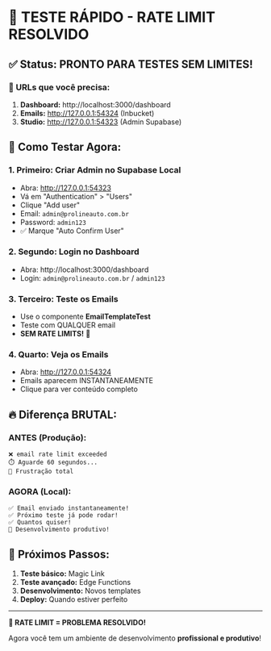 # 🚀 TESTE RÁPIDO - RATE LIMIT RESOLVIDO

## ✅ Status: PRONTO PARA TESTES SEM LIMITES!

### 📍 URLs que você precisa:

1. **Dashboard:** http://localhost:3000/dashboard
2. **Emails:** http://127.0.0.1:54324 (Inbucket)
3. **Studio:** http://127.0.0.1:54323 (Admin Supabase)

## 🎯 Como Testar Agora:

### 1. **Primeiro: Criar Admin no Supabase Local**

- Abra: http://127.0.0.1:54323
- Vá em "Authentication" > "Users"
- Clique "Add user"
- Email: `admin@prolineauto.com.br`
- Password: `admin123`
- ✅ Marque "Auto Confirm User"

### 2. **Segundo: Login no Dashboard**

- Abra: http://localhost:3000/dashboard
- Login: `admin@prolineauto.com.br` / `admin123`

### 3. **Terceiro: Teste os Emails**

- Use o componente **EmailTemplateTest**
- Teste com QUALQUER email
- **SEM RATE LIMITS!** 🎉

### 4. **Quarto: Veja os Emails**

- Abra: http://127.0.0.1:54324
- Emails aparecem INSTANTANEAMENTE
- Clique para ver conteúdo completo

## 🔥 Diferença BRUTAL:

### ANTES (Produção):

```
❌ email rate limit exceeded
⏱️ Aguarde 60 segundos...
😤 Frustração total
```

### AGORA (Local):

```
✅ Email enviado instantaneamente!
✅ Próximo teste já pode rodar!
✅ Quantos quiser!
🎉 Desenvolvimento produtivo!
```

## 🎯 Próximos Passos:

1. **Teste básico:** Magic Link
2. **Teste avançado:** Edge Functions
3. **Desenvolvimento:** Novos templates
4. **Deploy:** Quando estiver perfeito

---

**🎉 RATE LIMIT = PROBLEMA RESOLVIDO!**

Agora você tem um ambiente de desenvolvimento **profissional e produtivo**!
